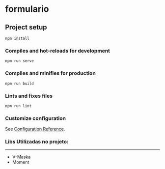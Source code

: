 # formulario

## Project setup
```
npm install
```

### Compiles and hot-reloads for development
```
npm run serve
```

### Compiles and minifies for production
```
npm run build
```

### Lints and fixes files
```
npm run lint
```

### Customize configuration
See [Configuration Reference](https://cli.vuejs.org/config/).


<h3>Libs Utilizadas no projeto:</h3>
<hr />
<ul>
    <li>V-Maska</li>
    <li>Moment</li>
</ul>